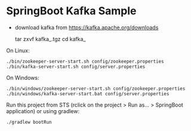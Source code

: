 # SpringBoot Kafka Sample

- download kafka from https://kafka.apache.org/downloads

    tar zxvf  kafka_<version>.tgz
    cd kafka_<version>

On Linux:

    ./bin/zookeeper-server-start.sh config/zookeeper.properties
    ./bin/kafka-server-start.sh config/server.properties
    
On Windows:

    ./bin/windows/zookeeper-server-start.sh config/zookeeper.properties
    ./bin/windows/kafka-server-start.bat config/server.properties

Run this project from STS (rclick on the project > Run as... > SpringBoot application)
or using gradlew:

    ./gradlew bootRun
